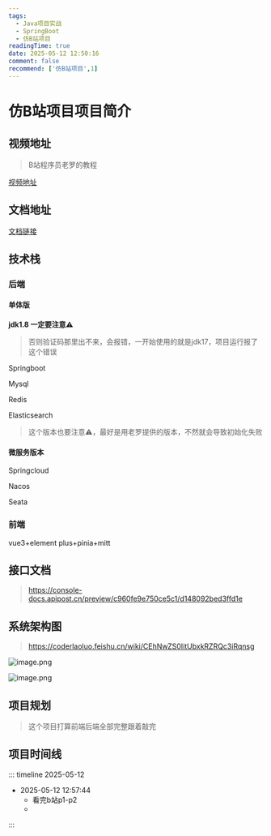 ```yaml
---
tags:
  - Java项目实战
  - SpringBoot
  - 仿B站项目
readingTime: true
date: 2025-05-12 12:50:16
comment: false
recommend: ['仿B站项目',1]
---
```

# 仿B站项目项目简介
## 视频地址
> B站程序员老罗的教程

[视频地址](https://www.bilibili.com/video/BV1aW2NYREFh?spm_id_from=333.788.videopod.episodes&vd_source=2074845aa36e291c34caa4671c3b2eda)

## 文档地址

[文档链接](https://coderlaoluo.feishu.cn/wiki/E9rBwSB3WiZtlckXFzecBUQznce)

## 技术栈
### 后端

#### 单体版

**jdk1.8  一定要注意⚠️**
> 否则验证码那里出不来，会报错，一开始使用的就是jdk17，项目运行报了这个错误

Springboot

Mysql

Redis

Elasticsearch
> 这个版本也要注意⚠️，最好是用老罗提供的版本，不然就会导致初始化失败

#### 微服务版本

Springcloud

Nacos

Seata

### 前端

vue3+element plus+pinia+mitt

## 接口文档

>https://console-docs.apipost.cn/preview/c960fe9e750ce5c1/d148092bed3ffd1e


## 系统架构图
>https://coderlaoluo.feishu.cn/wiki/CEhNwZS0IitUbxkRZRQc3iRqnsg

![image.png](https://imgsbo.oss-cn-shanghai.aliyuncs.com/undefined20250512125415421.png)

![image.png](https://imgsbo.oss-cn-shanghai.aliyuncs.com/undefined20250512125436517.png)

## 项目规划

> 这个项目打算前端后端全部完整跟着敲完

## 项目时间线

::: timeline 2025-05-12 
- 2025-05-12 12:57:44
	- 看完b站p1-p2
	- 


:::

